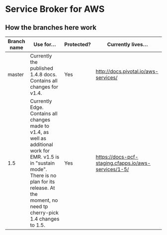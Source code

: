 # Service Broker for AWS

## How the branches here work

| Branch name | Use for… | Protected? | Currently lives…
|-------------| ------| ------| ------|
| master      | Currently the published 1.4.8 docs. Contains all changes for v1.4. | Yes | http://docs.pivotal.io/aws-services/ |
| 1.5         | Currently Edge. Contains all changes made to v1.4, as well as additional work for EMR. v1.5 is in "sustain mode". There is no plan for its release. At the moment, no need tp cherry-pick 1.4 changes to 1.5. | Yes | https://docs-pcf-staging.cfapps.io/aws-services/1-5/ |
